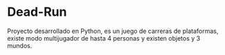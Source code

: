# Dead-Run
Proyecto desarrollado en Python, es un juego de carreras de plataformas, existe modo multijugador de hasta 4 personas y existen objetos y 3 mundos.
